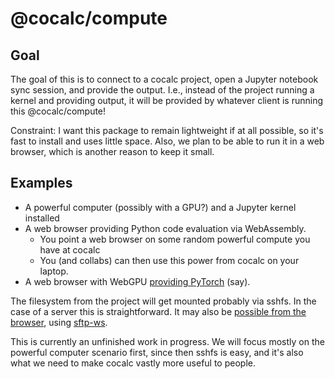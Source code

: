 # @cocalc/compute

## Goal

The goal of this is to connect to a cocalc project, open a Jupyter notebook sync session, and provide the output.  I.e., instead of the project running a kernel and providing output, it will be provided by whatever client is running this @cocalc/compute!

Constraint: I want this package to remain lightweight if at all possible, so it's fast to install and uses little space.  Also, we plan to be able to run it in a web browser, which is another reason to keep it small.

## Examples

- A powerful computer \(possibly with a GPU?\) and a Jupyter kernel installed
- A web browser providing Python code evaluation via WebAssembly.
  - You point a web browser on some random powerful compute you have at cocalc
  - You \(and collabs\) can then use this power from cocalc on your laptop.
- A web browser with WebGPU [providing PyTorch](https://praeclarum.org/2023/05/19/webgpu-torch.html) \(say\).

The filesystem from the project will get mounted probably via sshfs.  In the case of a server this is straightforward.  It may also be [possible from the browser](https://hackmd.io/@q/sftp-over-ws), using [sftp\-ws](https://github.com/Inveniem/sftp-ws).

This is currently an unfinished work in progress.  We will focus mostly on the powerful computer scenario first, since then sshfs is easy, and it's also what we need to make cocalc vastly more useful to people.

